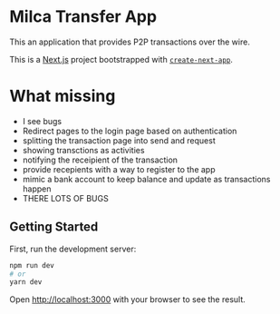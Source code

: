 # Milca Transfer App

This an application that provides P2P transactions over the wire.

This is a [Next.js](https://nextjs.org/) project bootstrapped with [`create-next-app`](https://github.com/vercel/next.js/tree/canary/packages/create-next-app).

# What missing

- I see bugs
- Redirect pages to the login page based on authentication
- splitting the transaction page into send and request
- showing transctions as activities
- notifying the receipient of the transaction
- provide recepients with a way to register to the app
- mimic a bank account to keep balance and update as transactions happen
- THERE LOTS OF BUGS

## Getting Started

First, run the development server:

```bash
npm run dev
# or
yarn dev
```

Open [http://localhost:3000](http://localhost:3000) with your browser to see the result.
